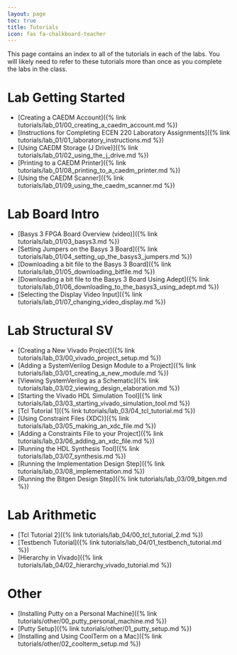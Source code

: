 ```yaml
---
layout: page
toc: true
title: Tutorials
icon: fas fa-chalkboard-teacher
---
```


This page contains an index to all of the tutorials in each of the labs. You will likely need to refer to these tutorials more than once as you complete the labs in the class.

# Lab Getting Started
* [Creating a CAEDM Account]({% link tutorials/lab_01/00_creating_a_caedm_account.md %})
* [Instructions for Completing ECEN 220 Laboratory Assignments]({% link tutorials/lab_01/01_laboratory_instructions.md %})
* [Using CAEDM Storage (J Drive)]({% link tutorials/lab_01/02_using_the_j_drive.md %})
* [Printing to a CAEDM Printer]({% link tutorials/lab_01/08_printing_to_a_caedm_printer.md %})
* [Using the CAEDM Scanner]({% link tutorials/lab_01/09_using_the_caedm_scanner.md %})

# Lab Board Intro
* [Basys 3 FPGA Board Overview (video)]({% link tutorials/lab_01/03_basys3.md %})
* [Setting Jumpers on the Basys 3 Board]({% link tutorials/lab_01/04_setting_up_the_basys3_jumpers.md %})
* [Downloading a bit file to the Basys 3 Board]({% link tutorials/lab_01/05_downloading_bitfile.md %})
* [Downloading a bit file to the Basys 3 Board Using Adept]({% link tutorials/lab_01/06_downloading_to_the_basys3_using_adept.md %})
* [Selecting the Display Video Input]({% link tutorials/lab_01/07_changing_video_display.md %})

<!--
# Lab Gates
* [7400 Series Logic Devices]({% link tutorials/lab_02/00_7400_series_logic.md %})
* [Building Logic Circuits on a Breadboard]({% link tutorials/lab_02/01_using_the_breadboard.md %})
-->

# Lab Structural SV
* [Creating a New Vivado Project]({% link tutorials/lab_03/00_vivado_project_setup.md %})
* [Adding a SystemVerilog Design Module to a Project]({% link tutorials/lab_03/01_creating_a_new_module.md %})
* [Viewing SystemVerilog as a Schematic]({% link tutorials/lab_03/02_viewing_design_elaboration.md %})
* [Starting the Vivado HDL Simulation Tool]({% link tutorials/lab_03/03_starting_vivado_simulation_tool.md %})
* [Tcl Tutorial 1]({% link tutorials/lab_03/04_tcl_tutorial.md %})
* [Using Constraint Files (XDC)]({% link tutorials/lab_03/05_making_an_xdc_file.md %})
* [Adding a Constraints File to your Project]({% link tutorials/lab_03/06_adding_an_xdc_file.md %})
* [Running the HDL Synthesis Tool]({% link tutorials/lab_03/07_synthesis.md %})
* [Running the Implementation Design Step]({% link tutorials/lab_03/08_implementation.md %})
* [Running the Bitgen Design Step]({% link tutorials/lab_03/09_bitgen.md %})

# Lab Arithmetic
* [Tcl Tutorial 2]({% link tutorials/lab_04/00_tcl_tutorial_2.md %})
* [Testbench Tutorial]({% link tutorials/lab_04/01_testbench_tutorial.md %})
* [Hierarchy in Vivado]({% link tutorials/lab_04/02_hierarchy_vivado_tutorial.md %})

# Other
* [Installing Putty on a Personal Machine]({% link tutorials/other/00_putty_personal_machine.md %})
* [Putty Setup]({% link tutorials/other/01_putty_setup.md %})
* [Installing and Using CoolTerm on a Mac]({% link tutorials/other/02_coolterm_setup.md %})

<!--
* [The NEW METHOD for Submitting Your Project Code]({% link tutorials/other/03_submitting_project_design_files.md %})
-->
